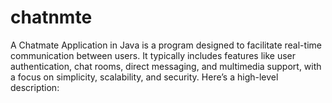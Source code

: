 # chatnmte
A Chatmate Application in Java is a program designed to facilitate real-time communication between users. It typically includes features like user authentication, chat rooms, direct messaging, and multimedia support, with a focus on simplicity, scalability, and security. Here’s a high-level description:
